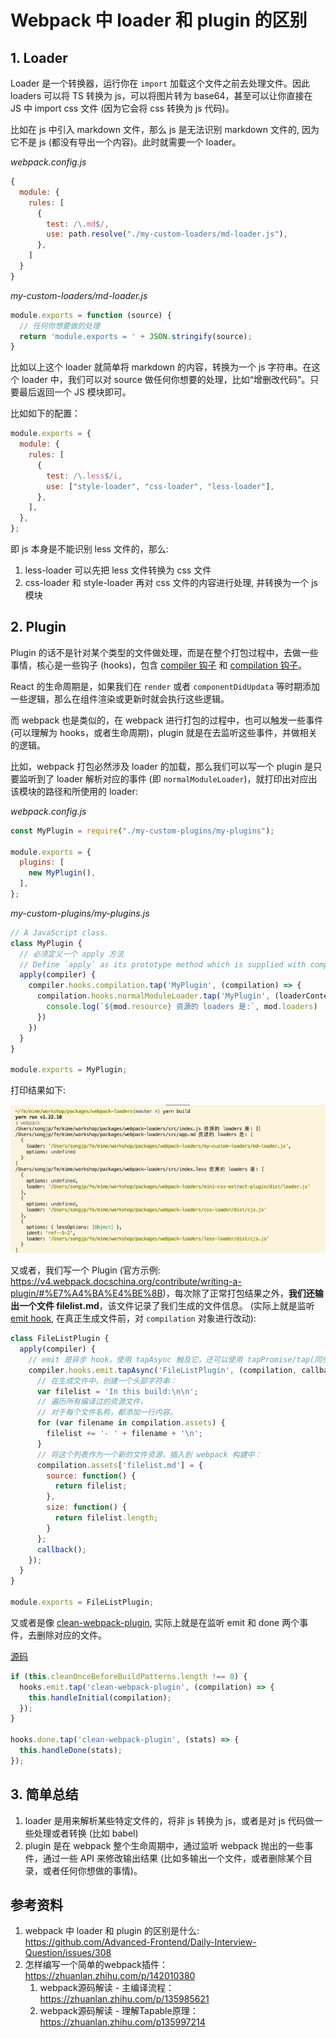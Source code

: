 # Webpack 中 loader 和 plugin 的区别

## 1. Loader

Loader 是一个转换器，运行你在 `import` 加载这个文件之前去处理文件。因此 loaders 可以将 TS 转换为 js，可以将图片转为 base64，甚至可以让你直接在 JS 中 import css 文件 (因为它会将 css 转换为 js 代码)。

比如在 js 中引入 markdown 文件，那么 js 是无法识别 markdown 文件的, 因为它不是 js (都没有导出一个内容)。此时就需要一个 loader。

*webpack.config.js*
```js
{
  module: {
    rules: [
      {
        test: /\.md$/,
        use: path.resolve("./my-custom-loaders/md-loader.js"),
      },
    ]
  }
}
```

*my-custom-loaders/md-loader.js*

```js
module.exports = function (source) {
  // 任何你想要做的处理
  return 'module.exports = ' + JSON.stringify(source);
}
```

比如以上这个 loader 就简单将 markdown 的内容，转换为一个 js 字符串。在这个 loader 中，我们可以对 source 做任何你想要的处理，比如“增删改代码”。只要最后返回一个 JS 模块即可。

比如如下的配置：
```js
module.exports = {
  module: {
    rules: [
      {
        test: /\.less$/i,
        use: ["style-loader", "css-loader", "less-loader"],
      },
    ],
  },
};
```

即 js 本身是不能识别 less 文件的，那么:  
1. less-loader 可以先把 less 文件转换为 css 文件
2. css-loader 和 style-loader 再对 css 文件的内容进行处理, 并转换为一个 js 模块

## 2. Plugin

Plugin 的话不是针对某个类型的文件做处理，而是在整个打包过程中，去做一些事情，核心是一些钩子 (hooks)，包含 [compiler 钩子](https://www.webpackjs.com/api/compiler-hooks/) 和 [compilation 钩子](https://www.webpackjs.com/api/compilation-hooks/)。

React 的生命周期是，如果我们在 `render` 或者 `componentDidUpdata` 等时期添加一些逻辑，那么在组件渲染或更新时就会执行这些逻辑。

而 webpack 也是类似的，在 webpack 进行打包的过程中，也可以触发一些事件(可以理解为 hooks，或者生命周期)，plugin 就是在去监听这些事件，并做相关的逻辑。

比如，webpack 打包必然涉及 loader 的加载，那么我们可以写一个 plugin 是只要监听到了 loader 解析对应的事件 (即 `normalModuleLoader`)，就打印出对应出该模块的路径和所使用的 loader:

*webpack.config.js*
```js
const MyPlugin = require("./my-custom-plugins/my-plugins");

module.exports = {
  plugins: [
    new MyPlugin(),
  ],
};
```

*my-custom-plugins/my-plugins.js*
```js
// A JavaScript class.
class MyPlugin {
  // 必须定义一个 apply 方法
  // Define `apply` as its prototype method which is supplied with compiler as its argument
  apply(compiler) {
    compiler.hooks.compilation.tap('MyPlugin', (compilation) => {
      compilation.hooks.normalModuleLoader.tap('MyPlugin', (loaderContext, mod) => {
        console.log(`${mod.resource} 资源的 loaders 是:`, mod.loaders)
      })
    })
  }
}

module.exports = MyPlugin;
```
打印结果如下:

![20210606145007](https://raw.githubusercontent.com/yes1am/PicBed/master/img/20210606145007.png)


又或者，我们写一个 Plugin (官方示例: https://v4.webpack.docschina.org/contribute/writing-a-plugin/#%E7%A4%BA%E4%BE%8B)，每次除了正常打包结果之外，**我们还输出一个文件 filelist.md**，该文件记录了我们生成的文件信息。 (实际上就是监听 [emit hook](https://www.webpackjs.com/api/compiler-hooks/#emit), 在真正生成文件前，对 `compilation` 对象进行改动):

```js
class FileListPlugin {
  apply(compiler) {
    // emit 是异步 hook，使用 tapAsync 触及它，还可以使用 tapPromise/tap(同步)
    compiler.hooks.emit.tapAsync('FileListPlugin', (compilation, callback) => {
      // 在生成文件中，创建一个头部字符串：
      var filelist = 'In this build:\n\n';
      // 遍历所有编译过的资源文件，
      // 对于每个文件名称，都添加一行内容。
      for (var filename in compilation.assets) {
        filelist += '- ' + filename + '\n';
      }
      // 将这个列表作为一个新的文件资源，插入到 webpack 构建中：
      compilation.assets['filelist.md'] = {
        source: function() {
          return filelist;
        },
        size: function() {
          return filelist.length;
        }
      };
      callback();
    });
  }
}

module.exports = FileListPlugin;
```

又或者是像 [clean-webpack-plugin](https://github.com/johnagan/clean-webpack-plugin), 实际上就是在监听 emit 和 done 两个事件，去删除对应的文件。

[源码](https://github.com/johnagan/clean-webpack-plugin/blob/6d8a2323a4700f2e01614c8606d1ed26853a63ce/src/clean-webpack-plugin.ts#L185-L193)

```js
if (this.cleanOnceBeforeBuildPatterns.length !== 0) {
  hooks.emit.tap('clean-webpack-plugin', (compilation) => {
    this.handleInitial(compilation);
  });
}

hooks.done.tap('clean-webpack-plugin', (stats) => {
  this.handleDone(stats);
});
```

## 3. 简单总结

1. loader 是用来解析某些特定文件的，将非 js 转换为 js，或者是对 js 代码做一些处理或者转换 (比如 babel)
2. plugin 是在 webpack 整个生命周期中，通过监听 webpack 抛出的一些事件，通过一些 API 来修改输出结果 (比如多输出一个文件，或者删除某个目录，或者任何你想做的事情)。

## 参考资料

1. webpack 中 loader 和 plugin 的区别是什么: https://github.com/Advanced-Frontend/Daily-Interview-Question/issues/308
2. 怎样编写一个简单的webpack插件：https://zhuanlan.zhihu.com/p/142010380
   1. webpack源码解读 - 主编译流程：https://zhuanlan.zhihu.com/p/135985621
   2. webpack源码解读 - 理解Tapable原理：https://zhuanlan.zhihu.com/p135997214
